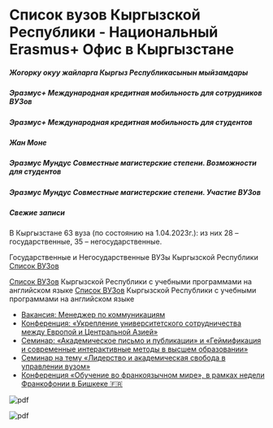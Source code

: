 # Список вузов Кыргызской Республики - Национальный Erasmus+ Офис в Кыргызстане

##### Жогорку окуу жайларга Кыргыз Республикасынын мыйзамдары

##### Эразмус+ Международная кредитная мобильность для сотрудников ВУЗов

##### Эразмус+ Международная кредитная мобильность для студентов

##### Жан Моне

##### Эразмус Мундус Совместные магистерские степени. Возможности для студентов

##### Эразмус Мундус Совместные магистерские степени. Участие ВУЗов

##### Свежие записи

В Кыргызстане 63 вуза  (по состоянию на 1.04.2023г.): из них 28 – государственные, 35 – негосударственные.

Государственные и Негосударственные ВУЗы Кыргызской Республики
[Список ВУЗов](https://erasmusplus.kg/wp-content/uploads/Список-Вузов.pdf)

[Список ВУЗов](https://erasmusplus.kg/wp-content/uploads/Список-Вузов.pdf) Кыргызской Республики с учебными программами на английском языке
[Список ВУЗов](https://erasmusplus.kg/wp-content/uploads/Список-Вузов.pdf) Кыргызской Республики с учебными программами на английском языке















* [Вакансия: Менеджер по коммуникациям](https://erasmusplus.kg/blog/2025/05/12/vacancy-communications-manager/)
* [Конференция: «Укрепление университетского сотрудничества между Европой и Центральной Азией»](https://erasmusplus.kg/blog/2025/04/24/%d0%ba%d0%be%d0%bd%d1%84%d0%b5%d1%80%d0%b5%d0%bd%d1%86%d0%b8%d1%8f-%d1%83%d0%ba%d1%80%d0%b5%d0%bf%d0%bb%d0%b5%d0%bd%d0%b8%d0%b5-%d1%83%d0%bd%d0%b8%d0%b2%d0%b5%d1%80%d1%81%d0%b8%d1%82%d0%b5/)
* [Семинар: «Академическое письмо и публикации» и «Геймификация и современные интерактивные методы в высшем образовании»](https://erasmusplus.kg/blog/2025/04/19/seminar_academic_writing_publications_gamification/)
* [Семинар на тему «Лидерство и академическая свобода в управлении вузом»](https://erasmusplus.kg/blog/2025/04/18/seminar_omurov/)
* [Конференция «Обучение во франкоязычном мире», в рамках недели Франкофонии в Бишкеке 🇫🇷](https://erasmusplus.kg/blog/2025/04/11/%d0%ba%d0%be%d0%bd%d1%84%d0%b5%d1%80%d0%b5%d0%bd%d1%86%d0%b8%d1%8f-%d0%be%d0%b1%d1%83%d1%87%d0%b5%d0%bd%d0%b8%d0%b5-%d0%b2%d0%be-%d1%84%d1%80%d0%b0%d0%bd%d0%ba%d0%be%d1%8f%d0%b7%d1%8b%d1%87/)

![pdf](https://erasmusplus.kg/wp-content/uploads/2015/02/PDF.png)

![pdf](https://erasmusplus.kg/wp-content/uploads/2015/02/PDF.png)

